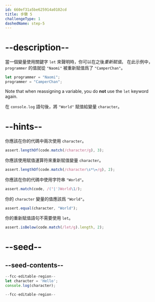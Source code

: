 ```yaml
---
id: 660ef31a5be625914a0102cd
title: 步驟 5
challengeType: 1
dashedName: step-5
---
```


# --description--

當一個變量使用關鍵字 `let` 來聲明時，你可以在之後<dfn>重新賦值</dfn>。 在此示例中，`programmer` 的值就從 `"Naomi"` 被重新賦值爲了 `"CamperChan"`。

```js
let programmer = "Naomi";
programmer = "CamperChan";
```

Note that when reassigning a variable, you do **not** use the `let` keyword again.

在 `console.log` 語句後，將 `"World"` 賦值給變量 `character`。

# --hints--

你應該在你的代碼中兩次使用 `character`。

```js
assert.lengthOf(code.match(/character/g), 3);
```

你應該使用賦值運算符來重新賦值變量 `character`。

```js
assert.lengthOf(code.match(/character\s*\=/g), 2);
```

你應該在你的代碼中使用字符串 `"World"`。

```js
assert.match(code, /("|')World\1/);
```

你的 `character` 變量的值應該爲 `"World"`。

```js
assert.equal(character, "World");
```

你的重新賦值語句不需要使用 `let`。

```js
assert.isBelow(code.match(/let/g).length, 2);
```


# --seed--

## --seed-contents--

```js
--fcc-editable-region--
let character = 'Hello';
console.log(character);

--fcc-editable-region--
```
